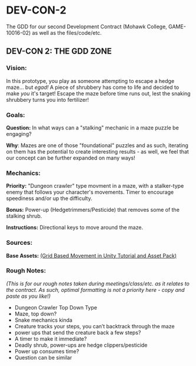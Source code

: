 # DEV-CON-2
The GDD for our second Development Contract (Mohawk College, GAME-10016-02) as well as the files/code/etc.

## DEV-CON 2: THE GDD ZONE

### Vision: 
In this prototype, you play as someone attempting to escape a hedge maze... but *egad!* A piece of shrubbery has come to life and decided to make *you* it's target! Escape the maze before time runs out, lest the snaking shrubbery turns you into fertilizer!

### Goals:

**Question:**
In what ways can a "stalking" mechanic in a maze puzzle be engaging?

**Why**:
Mazes are one of those "foundational" puzzles and as such, iterating on them has the potential to create interesting results - as well, we feel that our concept can be further expanded on many ways!

### Mechanics:

**Priority:** 
"Dungeon crawler" type movment in a maze, with a stalker-type enemy that follows your character's movements. Timer to encourage speediness and/or up the difficulty. 

**Bonus:**
Power-up (Hedgetrimmers/Pesticide) that removes some of the stalking shrub. 

**Instructions:** Directional keys to move around the maze. 

### Sources:

**Base Assets:** 
[(Grid Based Movement in Unity Tutorial and Asset Pack)](https://www.youtube.com/watch?v=mbzXIOKZurA)

### Rough Notes:
*(This is for our rough notes taken during meetings/class/etc. as it relates to the contract. As such, optimal formatting is not a priority here - copy and paste as you like!)*

- Dungeon Crawler Top Down Type
- Maze, top down? 
- Snake mechanics kinda
- Creature tracks your steps, you can’t backtrack through the maze 
- power ups that send the creature back a few steps?
- A timer to make it immediate?
- Deadly shrub, power-ups are hedge clippers/pesticide 
- Power up consumes time?
- Question can be similar 
